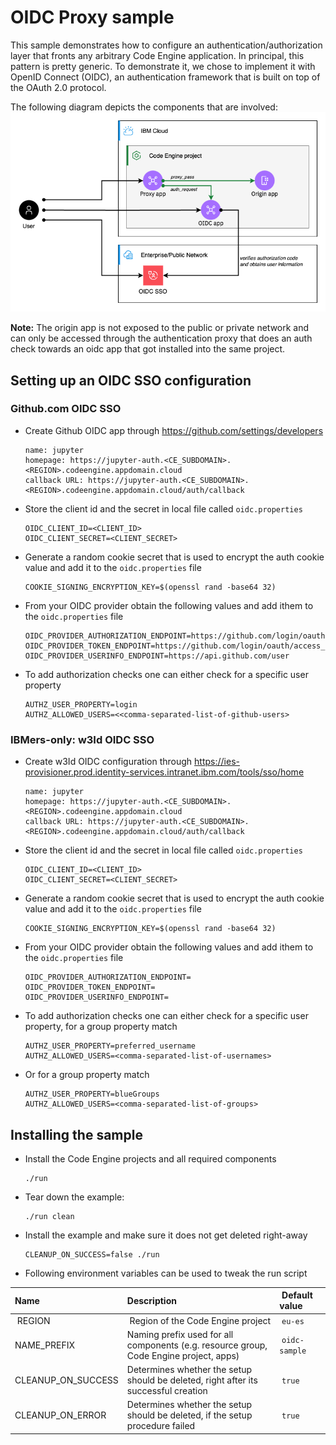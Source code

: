 # OIDC Proxy sample

This sample demonstrates how to configure an authentication/authorization layer that fronts any arbitrary Code Engine application. In principal, this pattern is pretty generic. To demonstrate it, we chose to implement it with OpenID Connect (OIDC), an authentication framework that is built on top of the OAuth 2.0 protocol.

The following diagram depicts the components that are involved:
![OIDC Proxy architecture overview](./docs/ce-oidc-proxy-overview.png)

**Note:** The origin app is not exposed to the public or private network and can only be accessed through the authentication proxy that does an auth check towards an oidc app that got installed into the same project.


## Setting up an OIDC SSO configuration

### Github.com OIDC SSO

* Create Github OIDC app through https://github.com/settings/developers
    ```
    name: jupyter
    homepage: https://jupyter-auth.<CE_SUBDOMAIN>.<REGION>.codeengine.appdomain.cloud
    callback URL: https://jupyter-auth.<CE_SUBDOMAIN>.<REGION>.codeengine.appdomain.cloud/auth/callback
    ```
* Store the client id and the secret in local file called `oidc.properties`
    ```
    OIDC_CLIENT_ID=<CLIENT_ID>
    OIDC_CLIENT_SECRET=<CLIENT_SECRET>
    ```
* Generate a random cookie secret that is used to encrypt the auth cookie value and add it to the `oidc.properties` file
    ```
    COOKIE_SIGNING_ENCRYPTION_KEY=$(openssl rand -base64 32)
    ```
* From your OIDC provider obtain the following values and add ithem to the `oidc.properties` file
    ```
    OIDC_PROVIDER_AUTHORIZATION_ENDPOINT=https://github.com/login/oauth/authorize
    OIDC_PROVIDER_TOKEN_ENDPOINT=https://github.com/login/oauth/access_token
    OIDC_PROVIDER_USERINFO_ENDPOINT=https://api.github.com/user
    ```
* To add authorization checks one can either check for a specific user property
    ```
    AUTHZ_USER_PROPERTY=login
    AUTHZ_ALLOWED_USERS=<<comma-separated-list-of-github-users>
    ```

### IBMers-only: w3Id OIDC SSO

* Create w3Id OIDC configuration through https://ies-provisioner.prod.identity-services.intranet.ibm.com/tools/sso/home
    ```
    name: jupyter
    homepage: https://jupyter-auth.<CE_SUBDOMAIN>.<REGION>.codeengine.appdomain.cloud
    callback URL: https://jupyter-auth.<CE_SUBDOMAIN>.<REGION>.codeengine.appdomain.cloud/auth/callback
    ```
* Store the client id and the secret in local file called `oidc.properties`
    ```
    OIDC_CLIENT_ID=<CLIENT_ID>
    OIDC_CLIENT_SECRET=<CLIENT_SECRET>
    ```
* Generate a random cookie secret that is used to encrypt the auth cookie value and add it to the `oidc.properties` file
    ```
    COOKIE_SIGNING_ENCRYPTION_KEY=$(openssl rand -base64 32)
    ```
* From your OIDC provider obtain the following values and add ithem to the `oidc.properties` file
    ```
    OIDC_PROVIDER_AUTHORIZATION_ENDPOINT=
    OIDC_PROVIDER_TOKEN_ENDPOINT=
    OIDC_PROVIDER_USERINFO_ENDPOINT=
    ```
* To add authorization checks one can either check for a specific user property, for a group property match
    ```
    AUTHZ_USER_PROPERTY=preferred_username
    AUTHZ_ALLOWED_USERS=<comma-separated-list-of-usernames>
    ```
* Or for a group property match
    ```
    AUTHZ_USER_PROPERTY=blueGroups
    AUTHZ_ALLOWED_USERS=<comma-separated-list-of-groups>
    ```

## Installing the sample

* Install the Code Engine projects and all required components
    ```
    ./run
    ```

* Tear down the example: 
    ```
    ./run clean
    ```

* Install the example and make sure it does not get deleted right-away
    ```
    CLEANUP_ON_SUCCESS=false ./run
    ```

* Following environment variables can be used to tweak the run script

| Name | Description | Default value |
|:----|:---|:---|
| REGION | Region of the Code Engine project | `eu-es` |
| NAME_PREFIX | Naming prefix used for all components (e.g. resource group, Code Engine project, apps)  | `oidc-sample` |
| CLEANUP_ON_SUCCESS | Determines whether the setup should be deleted, right after its successful creation  | `true` |
| CLEANUP_ON_ERROR | Determines whether the setup should be deleted, if the setup procedure failed  | `true` |
